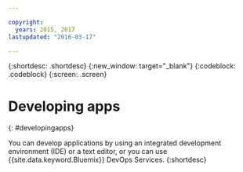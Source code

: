 ```yaml
---

copyright:
  years: 2015, 2017
lastupdated: "2016-03-17"

---
```



{:shortdesc: .shortdesc}
{:new_window: target="_blank"}
{:codeblock: .codeblock}
{:screen: .screen}

# Developing apps
{: #developingapps}

You can develop applications by using an integrated development environment (IDE) or a text editor, or you can use {{site.data.keyword.Bluemix}} DevOps Services.
{:shortdesc}
